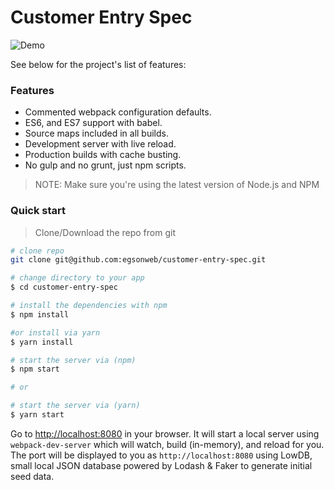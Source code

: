 # Customer Entry Spec
 
![Demo](demo.gif)

See below for the project's list of features:  

### Features

* Commented webpack configuration defaults.
* ES6, and ES7 support with babel.
* Source maps included in all builds.
* Development server with live reload.
* Production builds with cache busting.
* No gulp and no grunt, just npm scripts.

>NOTE: Make sure you're using the latest version of Node.js and NPM

### Quick start

> Clone/Download the repo from git

```bash
# clone repo
git clone git@github.com:egsonweb/customer-entry-spec.git

# change directory to your app
$ cd customer-entry-spec

# install the dependencies with npm
$ npm install

#or install via yarn
$ yarn install

# start the server via (npm)
$ npm start

# or

# start the server via (yarn)
$ yarn start
```

Go to [http://localhost:8080](http://localhost:8080) in your browser.
It will start a local server using `webpack-dev-server` which will watch, build (in-memory), and reload for you. The port will be displayed to you as `http://localhost:8080` using LowDB, small local JSON database powered by Lodash & Faker to generate initial seed data.
